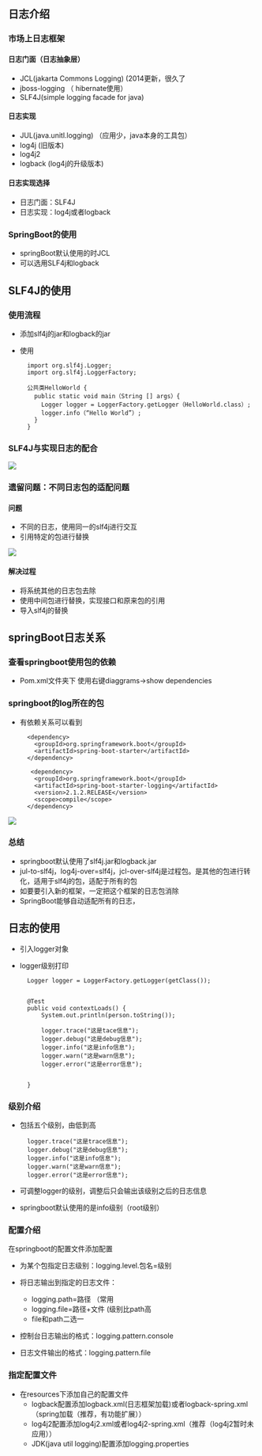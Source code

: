 
## 日志介绍 ##

### 市场上日志框架 ###


#### 日志门面（日志抽象层） ####

- JCL(jakarta Commons Logging)   (2014更新，很久了
- jboss-logging （ hibernate使用）
- SLF4J(simple logging facade for java)

#### 日志实现 ####

- JUL(java.unitl.logging)  （应用少，java本身的工具包）
- log4j    (旧版本)
- log4j2
- logback  (log4j的升级版本)


#### 日志实现选择 ####

- 日志门面：SLF4J
- 日志实现：log4j或者logback



### SpringBoot的使用 ###

- springBoot默认使用的时JCL
- 可以选用SLF4j和logback



## SLF4J的使用 ##



### 使用流程 ###

- 添加slf4j的jar和logback的jar
- 使用

        import org.slf4j.Logger;
        import org.slf4j.LoggerFactory;
        
        公共类HelloWorld {
          public static void main（String [] args）{
            Logger logger = LoggerFactory.getLogger（HelloWorld.class）;
            logger.info（“Hello World”）;
          }
        }




### SLF4J与实现日志的配合 ###

![](https://www.slf4j.org/images/concrete-bindings.png)






### 遗留问题：不同日志包的适配问题 ###

#### 问题 ####

- 不同的日志，使用同一的slf4j进行交互
- 引用特定的包进行替换

![](https://www.slf4j.org/images/legacy.png)



#### 解决过程 ####


- 将系统其他的日志包去除
- 使用中间包进行替换，实现接口和原来包的引用
- 导入slf4j的替换



## springBoot日志关系 ##



### 查看springboot使用包的依赖 ###

- Pom.xml文件夹下 使用右键diaggrams->show dependencies



### springboot的log所在的包 ###

- 有依赖关系可以看到


        <dependency>
          <groupId>org.springframework.boot</groupId>
          <artifactId>spring-boot-starter</artifactId>
        </dependency>

         <dependency>
          <groupId>org.springframework.boot</groupId>
          <artifactId>spring-boot-starter-logging</artifactId>
          <version>2.1.2.RELEASE</version>
          <scope>compile</scope>
        </dependency>



![](https://i.imgur.com/zZJmZgg.png)




### 总结 ###

- springboot默认使用了slf4j.jar和logback.jar
- jul-to-slf4j，log4j-over=slf4j，jcl-over-slf4j是过程包。是其他的包进行转化，适用于slf4j的包，适配于所有的包
- 如要要引入新的框架，一定把这个框架的日志包消除
- SpringBoot能够自动适配所有的日志，



## 日志的使用 ##


- 引入logger对象
- logger级别打印

    
        Logger logger = LoggerFactory.getLogger(getClass());
    
    
        @Test
        public void contextLoads() {
            System.out.println(person.toString());
    
            logger.trace("这是tace信息");
            logger.debug("这是debug信息");
            logger.info("这是info信息");
            logger.warn("这是warn信息");
            logger.error("这是error信息");
    
    
        }
### 级别介绍 ###
- 包括五个级别，由低到高

        logger.trace("这是trace信息");
        logger.debug("这是debug信息");
        logger.info("这是info信息");
        logger.warn("这是warn信息");
        logger.error("这是error信息");


- 可调整logger的级别，调整后只会输出该级别之后的日志信息
- springboot默认使用的是info级别（root级别）



### 配置介绍 ###

在springboot的配置文件添加配置

- 为某个包指定日志级别：logging.level.包名=级别
- 将日志输出到指定的日志文件：
    - logging.path=路径  （常用
    - logging.file=路径+文件 (级别比path高
    - file和path二选一

- 控制台日志输出的格式：logging.pattern.console
- 日志文件输出的格式：logging.pattern.file



### 指定配置文件 ###

- 在resources下添加自己的配置文件
    - logback配置添加logback.xml(日志框架加载)或者logback-spring.xml（spring加载（推荐，有功能扩展））
    - log4j2配置添加log4j2.xml或者log4j2-spring.xml（推荐（log4j2暂时未应用））
    - JDK(java util logging)配置添加logging.properties